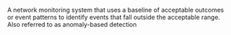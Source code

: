 A network monitoring system that uses a baseline of acceptable outcomes or event patterns to identify events that fall outside the acceptable range. Also referred to as anomaly-based detection